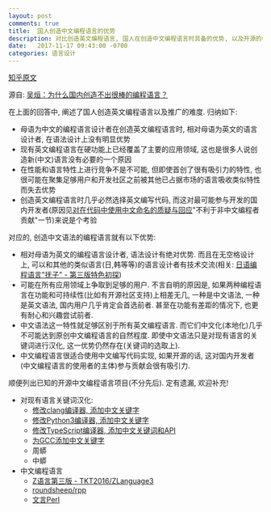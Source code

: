 ```yaml
---
layout: post
comments: true
title:  国人创造中文编程语言的优势
description: 对比创造英文编程语言, 国人在创造中文编程语言时具备的优势, 以及开源的中文编程语言项目. Compared to creating English programming language, some advantages the Chinese have when creating Chinese programming languages. Also list some related open-source projects.
date:   2017-11-17 09:43:00 -0700
categories: 语言设计
---
```


[知乎原文](https://zhuanlan.zhihu.com/p/31162122)

源自: [吴烜：为什么国内创造不出很棒的编程语言？](https://www.zhihu.com/question/65482839/answer/260503277)

在上面的回答中, 阐述了国人创造英文编程语言以及推广的难度. 归纳如下:

- 母语为中文的编程语言设计者在创造英文编程语言时, 相对母语为英文的语言设计者, 在语法设计上没有明显优势
- 现有英文编程语言在硬功能上已经覆盖了主要的应用领域, 这也是很多人说创造新(中文)语言没有必要的一个原因
- 在性能和语言特性上进行竞争不是不可能, 但即使首创了很有吸引力的特性, 也很可能在聚集足够用户和开发社区之前被其他已占据市场的语言吸收类似特性而失去优势
- 创造英文编程语言时几乎必然选择英文编写代码, 而这对最可能参与开发的国内开发者(原因见[对在代码中使用中文命名的质疑与回应](https://zhuanlan.zhihu.com/p/30529835)"不利于非中文编程者贡献"一节)来说是个考验

对应的, 创造中文语法的编程语言就有以下优势:

- 相对母语为英文的编程语言设计者, 语法设计有绝对优势. 而且在无空格设计上, 可以和其他的类似语言(日,韩等等)的语言设计者有技术交流(相关: [日语编程语言"抚子" - 第三版特色初探](https://zhuanlan.zhihu.com/p/30800689))
- 可能在所有应用领域上争取到足够的用户. 不言自明的原因是, 如果两种编程语言在功能和可持续性(比如有开源社区支持)上相差无几, 一种是中文语法, 一种是英文语法, 国内用户几乎肯定会首选前者. 甚至在功能有差距的情况下, 也更有耐心和兴趣尝试前者.
- 中文语法这一特性就足够区别于所有英文编程语言. 而它们中文化(本地化)几乎不可能达到原创中文编程语言的自然程度. 即使中文语法只是对现有语言的关键词进行汉化, 这一优势仍然存在(关键词的选取上).
- 中文编程语言很适合使用中文编写代码实现, 如果开源的话, 这对国内开发者(中文编程语言的使用者的主体)参与贡献会很有吸引力.

顺便列出已知的开源中文编程语言项目(不分先后). 定有遗漏, 欢迎补充!

- 对现有语言关键词汉化:
  - [修改clang编译器, 添加中文关键字](https://zhuanlan.zhihu.com/p/31158537)
  - [修改Python3编译器, 添加中文关键字](https://zhuanlan.zhihu.com/p/31159526)
  - [修改TypeScript编译器, 添加中文关键词和API](https://github.com/program-in-chinese/CTS)
  - [为GCC添加中文关键字](https://zhuanlan.zhihu.com/p/31376652)
  - 周蟒
  - 中蟒
- 中文编程语言
  - [Z语言第三版 - TKT2016/ZLanguage3](https://github.com/TKT2016/ZLanguage3)
  - [roundsheep/rpp](https://github.com/roundsheep/rpp)
  - [文言Perl](https://github.com/audreyt/lingua-sinica-perlyuyan)